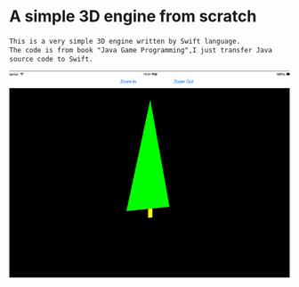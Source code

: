 A simple 3D engine from scratch
===============================
	This is a very simple 3D engine written by Swift language.
	The code is from book "Java Game Programming",I just transfer Java source code to Swift.
	
![Alt text](tree.png "3D tree")

